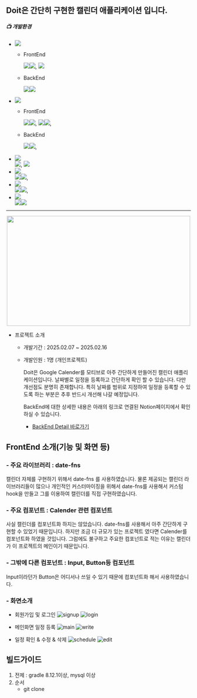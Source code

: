 ## Doit은  간단히 구현한 캘린더 애플리케이션 입니다.

##### 📺 개발환경
* <img src="https://img.shields.io/badge/Language-%23121011?style=plastic"/>
    
    * FrontEnd
          <div>
              <img src="https://img.shields.io/badge/JavaScript-F7DF1E?style=float-square&logo=JavaScript&logoColor=white"><img src="https://img.shields.io/badge/ES6-515151?style=float-square">,
              <img src="https://img.shields.io/badge/TypeScript-3178C6?style=float-square&logo=TypeScript&logoColor=white">
          </div>

    * BackEnd
           <div>
               <img src="https://img.shields.io/badge/java-%23ED8B00?style=float-square&logo=openjdk&logoColor=white"><img src="https://img.shields.io/badge/17-515151?style=float-square">
           </div>
    

* <img src="https://img.shields.io/badge/Library%20&%20Framwork-%23121011?style=plastic"/>

    * FrontEnd
              <div>
                  <img src="https://img.shields.io/badge/React.js-61DAFB?style=float-square&logo=React&logoColor=white"/><img src="https://img.shields.io/badge/18-515151?style=float-square">,
                  <img src="https://img.shields.io/badge/Axios-5A29E4?style=float-square&logo=Axios&logoColor=white"/><img src="https://img.shields.io/badge/1.7.9-515151?style=float-square">,
              </div>

    * BackEnd
             <div>
                  <img src="https://img.shields.io/badge/springboot-6DB33F?style=float-square&logo=springboot&logoColor=white"><img src="https://img.shields.io/badge/3.4.2-515151?style=float-square">,
              </div>

* <img src="https://img.shields.io/badge/Web-%23121011?style=plastic"/>
              <div>
                  <img src="https://img.shields.io/badge/HTML5-E34F26?style=float-square&logo=HTML5&logoColor=white"/>, <img src ="https://img.shields.io/badge/CSS3-1572B6?style=float-square&logo=CSS3&logoColor=white"/>
              </div>

* <img src="https://img.shields.io/badge/Database-%23121011?style=plastic"/>
                <div>
                    <img src="https://img.shields.io/badge/MySQL-4479A1?style=float-square&logo=MySql&logoColor=white"><img src="https://img.shields.io/badge/8.0-515151?style=float-square">,
                </div>
* <img src="https://img.shields.io/badge/ORM-%23121011?style=plastic"/>
                <div>
                    <img src="https://img.shields.io/badge/Spring%20Data%20JPA-6DB33F?style=float-square&logo=Spring&logoColor=white"/><img src="https://img.shields.io/badge/3.4.2-515151?style=float-square">,
                </div>

* <img src="https://img.shields.io/badge/Build-%23121011?style=plastic">
                 <div>
                    <img src="https://img.shields.io/badge/Gradle-02303A?style=float-square&logo=Gradle&logoColor=white"><img src="https://img.shields.io/badge/8.12.1-515151?style=float-square">
                 </div>
------------

<p align="center">
    <img src="https://github.com/user-attachments/assets/30cc72bc-5392-49fe-9cea-c6685baf27d9" width=500 height=300/>
</p>

* 프로젝트 소개

    - 개발기간 : 2025.02.07 ~ 2025.02.16
    - 개발인원 : 1명 (개인프로젝트)
 
      Doit은 Google Calender를 모티브로 아주 간단하게 만들어진 캘린더 애플리케이션입니다. 날짜별로 일정을 등록하고 간단하게 확인 할 수 있습니다.
      다만 개선점도 분명히 존재합니다. 특히 날짜를 범위로 지정하여 일정을 등록할 수 있도록 하는 부분은 추후 반드시 개선해 나갈 예정입니다.


      BackEnd에 대한 상세한 내용은 아래의 링크로 연결된 Notion페이지에서 확인하실 수 있습니다.

       * [BackEnd Detail 바로가기](https://www.notion.so/Doit-BackEnd-Detail-19c498f456888013b897e3bc4c155bb8)
     


## FrontEnd 소개(기능 및 화면 등) 

### - 주요 라이브러리 : date-fns

  캘린더 자체를 구현하기 위해서 date-fns 를 사용하였습니다. 물론 제공되는 캘린더 라이브러리들이 많으나 개인적인 커스터마이징을 위해서
  date-fns를 사용해서 커스텀 hook을 만들고 그를 이용하여 캘린더를 직접 구현하였습니다.

### - 주요 컴포넌트 : Calender 관련 컴포넌트
  
  사실 캘린더를 컴포넌트화 하지는 않았습니다. date-fns를 사용해서 아주 간단하게 구현할 수 있었기 때문입니다. 하지만 조금 더 규모가 있는 프로젝트
  였다면 Calender를 컴포넌트화 하였을 것입니다. 그럼에도 불구하고 주요한 컴포넌트로 적는 이유는 캘린더가  이 프로젝트의 메인이기 때문입니다.

### - 그밖에 다른 컴포넌트 : Input, Button등 컴포넌트

  Input이라던가 Button은 어디서나 쓰일 수 있기 때문에 컴포넌트화 해서 사용하였습니다.


### - 화면소개
* 회원가입 및 로그인
      ![signup](https://github.com/user-attachments/assets/c644f2a8-5002-4405-bc25-6ba6f9f845ef)
      ![login](https://github.com/user-attachments/assets/eb3360f9-f61d-4280-ba88-11b2d51c6174)




* 메인화면 일정 등록
      ![main](https://github.com/user-attachments/assets/3284973d-ee1d-4139-8e75-7d7e702a0b11)
      ![write](https://github.com/user-attachments/assets/51da171b-5b34-42de-a1f6-bdf7c9b4445a)


* 일정 확인 & 수정 & 삭제 
      ![schedule](https://github.com/user-attachments/assets/0d8d115c-959b-4021-8cc1-a742f2fa9b86)
      ![edit](https://github.com/user-attachments/assets/6395dd47-a1c6-424e-bb9f-bb9e2394e249)


## 빌드가이드
1) 전제 : gradle 8.12.1이상, mysql 이상
2) 순서
    - git clone 
